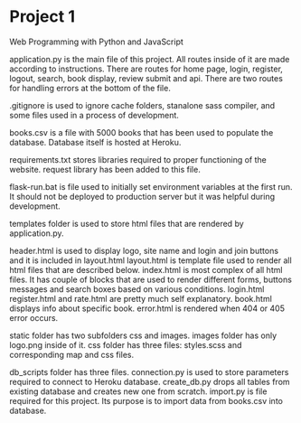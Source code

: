 # Project 1

Web Programming with Python and JavaScript

application.py is the main file of this project. All routes inside of it are
made according to instructions. There are routes for home page, login, register,
logout, search, book display, review submit and api. There are  two routes for
handling errors at the bottom of the file.

.gitignore is used to ignore cache folders, stanalone sass compiler, and some
files used in a process of development.

books.csv is a file with 5000 books that has been used to populate the database.
Database itself is hosted at Heroku.

requirements.txt stores libraries required to proper functioning of the website.
request library has been added to this file.

flask-run.bat is file used to initially set environment variables at the first
run. It should not be deployed to production server but it was helpful during
development.

templates folder is used to store html files that are rendered by application.py.

header.html is used to display logo, site name and login and join buttons and
it is included in layout.html
layout.html is template file used to render all html files that are described
below.
index.html is most complex of all html files. It has couple of blocks that are
used to render different forms, buttons messages and search boxes based on
various conditions.
login.html register.html and rate.html are pretty much self explanatory.
book.html displays info about specific book.
error.html is rendered when 404 or 405 error occurs.

static folder has two subfolders css and images.
images folder has only logo.png inside of it.
css folder has three files: styles.scss and corresponding map and css files.

db_scripts folder has three files.
connection.py is used to store parameters required to connect to Heroku database.
create_db.py drops all tables from existing database and creates new one from
scratch.
import.py is file required for this project. Its purpose is to import data from
books.csv into database.
